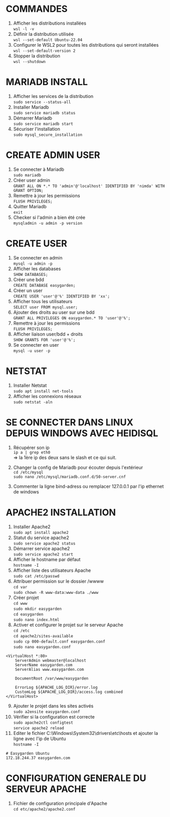 # COMMANDES
1. Afficher les distributions installées  
`wsl -l -v`
2. Définir la distribution utilisée  
`wsl --set-default Ubuntu-22.04`
3. Configurer le WSL2 pour toutes les distributions qui seront installées  
`wsl --set-default-version 2`
4. Stopper la distribution  
`wsl --shutdown`

# MARIADB INSTALL
1. Afficher les services de la distribution  
`sudo service --status-all`
2. Installer Mariadb  
`sudo service mariadb status`
3. Démarrer Mariadb  
`sudo service mariadb start`
4. Sécuriser l'installation  
`sudo mysql_secure_installation`

# CREATE ADMIN USER
1. Se connecter à Mariadb  
`sudo mariadb`
2. Créer user admin  
`GRANT ALL ON *.* TO 'admin'@'localhost' IDENTIFIED BY 'nimda' WITH GRANT OPTION;`
3. Remettre à jour les permissions  
`FLUSH PRIVILEGES;`
4. Quitter Mariadb  
`exit`
5. Checker si l'admin a bien été crée  
`mysqladmin -u admin -p version`

# CREATE USER
1. Se connecter en admin  
`mysql -u admin -p`
2. Afficher les databases  
`SHOW DATABASES;`
3. Créer une bdd  
`CREATE DATABASE easygarden;`
4. Créer un user  
`CREATE USER 'user'@'%' IDENTIFIED BY 'xx';`
5. Afficher tous les utilisateurs  
`SELECT user FROM mysql.user;`  
6. Ajouter des droits au user sur une bdd  
`GRANT ALL PRIVILEGES ON easygarden.* TO 'user'@'%';`
7. Remettre à jour les permissions  
`FLUSH PRIVILEGES;`
8. Afficher liaison user/bdd + droits  
`SHOW GRANTS FOR 'user'@'%';`
9. Se connecter en user  
`mysql -u user -p`

# NETSTAT
1. Installer Netstat  
`sudo apt install net-tools`
2. Afficher les connexions réseaux  
`sudo netstat -aln`

# SE CONNECTER DANS LINUX DEPUIS WINDOWS AVEC HEIDISQL
1. Récupérer son ip  
`ip a | grep eth0`  
=> la 1ère ip des deux sans le slash et ce qui suit.

2. Changer la config de Mariadb pour écouter depuis l'extérieur  
`cd /etc/mysql`  
`sudo nano /etc/mysql/mariadb.conf.d/50-server.cnf`
3. Commenter la ligne bind-adress ou remplacer 127.0.0.1 par l'ip ethernet de windows

# APACHE2 INSTALLATION
1. Installer Apache2  
`sudo apt install apache2`
2. Statut du service apache2  
`sudo service apache2 status`
3. Démarrer service apache2  
`sudo service apache2 start`
4. Afficher le hostname par défaut  
`hostname -I`
5. Afficher liste des utilisateurs Apache  
`sudo cat /etc/passwd`
6. Attribuer permission sur le dossier /wwww  
`cd var`  
`sudo chown -R www-data:www-data ./www`
7. Créer projet  
`cd www`  
`sudo mkdir easygarden`  
`cd easygarden`  
`sudo nano index.html`  
8. Activer et configurer le projet sur le serveur Apache  
`cd /etc`  
`cd apache2/sites-available`  
`sudo cp 000-default.conf easygarden.conf`  
`sudo nano easygarden.conf`  
```
<VirtualHost *:80>
	ServerAdmin webmaster@localhost
	ServerName easygarden.com
	ServerAlias www.easygarden.com

	DocumentRoot /var/www/easygarden

	ErrorLog ${APACHE_LOG_DIR}/error.log
	CustomLog ${APACHE_LOG_DIR}/access.log combined
</VirtualHost>
```
9. Ajouter le projet dans les sites activés  
`sudo a2ensite easygarden.conf`
10. Vérifier si la configuration est correcte  
`sudo apache2ctl configtest`  
`service apache2 reload`
11. Editer le fichier C:\Windows\System32\drivers\etc\hosts et ajouter la ligne avec l'ip de Ubuntu  
`hostname -I`
```
# Easygarden Ubuntu
172.18.244.37 easygarden.com
```

# CONFIGURATION GENERALE DU SERVEUR APACHE
1. Fichier de configuration principale d'Apache  
`cd etc/apache2/apache2.conf`
